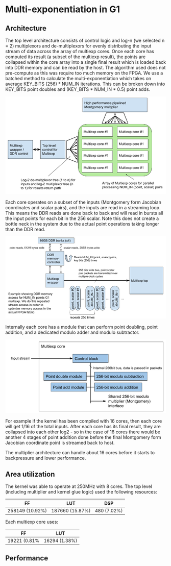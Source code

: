 Multi-exponentiation in G1 
======================

 ## Architecture ##

The top level architecture consists of control logic and log-n (we selected  n = 2) multiplexors and de-multiplexors for evenly distributing the input stream of data across the array of multiexp cores. Once each core has computed its result (a subset of the multiexp result), the points are collapsed within the core array into a single final result which is loaded back into DDR memory and can be read by the host. The algorithm used does not pre-compute as this was require too much memory on the FPGA. We use a batched method to calculate the multi-exponentiation which takes on average KEY_BITS (256) * NUM_IN iterations. This can be broken down into KEY_BITS point doubles and (KEY_BITS * NUM_IN * 0.5) point adds.

![Multiexp top architecture](../images/multi_exp_top_architecture.png)

Each core operates on a subset of the inputs (Montgomery form Jacobian coordinates and scalar pairs), and the inputs are read in a streaming loop. This means the DDR reads are done back to back and will read in bursts all the input points for each bit in the 256 scalar. Note this does not create a bottle neck in the system due to the actual point operations taking longer than the DDR read.

![DDR access](../images/multi_exp_ddr.png)

Internally each core has a module that can perform point doubling, point addition, and a dedicated modulo adder and modulo subtractor.

![Multiexp core architecture](../images/multi_exp_core_architecture.png)

For example if the kernel has been compiled with 16 cores, then each core will get 1/16 of the total inputs. After each core has its final result, they are collapsed into each other log2 - so in the case of 16 cores there would be another 4 stages of point addition done before the final Montgomery form Jacobian coordinate point is streamed back to host.

The multiplier architecture can handle about 16 cores before it starts to backpressure and lower performance.

## Area utilization ##

The kernel was able to operate at 250MHz with 8 cores. The top level (including multiplier and kernel glue logic) used the following resources:

| FF |  LUT | DSP| 
| --- | --- | --- |
| 258149 (10.92%) | 187660 (15.87%) | 480 (7.02%) |

Each multiexp core uses:

| FF |  LUT |  
| --- | --- | 
| 19221 (0.81% | 16294 (1.38%) |

## Performance ##